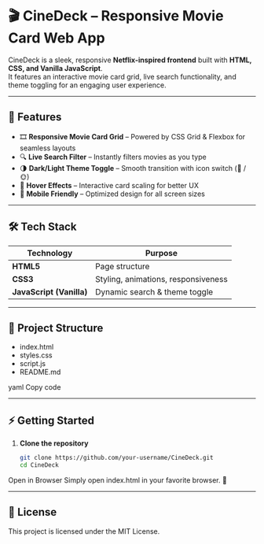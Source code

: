 # 🎬 CineDeck – Responsive Movie Card Web App

CineDeck is a sleek, responsive **Netflix-inspired frontend** built with **HTML, CSS, and Vanilla JavaScript**.  
It features an interactive movie card grid, live search functionality, and theme toggling for an engaging user experience.

---

## 🚀 Features

- 🎞️ **Responsive Movie Card Grid** – Powered by CSS Grid & Flexbox for seamless layouts  
- 🔍 **Live Search Filter** – Instantly filters movies as you type  
- 🌗 **Dark/Light Theme Toggle** – Smooth transition with icon switch (🌙 / 🌞)  
- 🎨 **Hover Effects** – Interactive card scaling for better UX  
- 📱 **Mobile Friendly** – Optimized design for all screen sizes  

---

## 🛠️ Tech Stack

| Technology | Purpose |
|------------|---------|
| **HTML5**  | Page structure |
| **CSS3**   | Styling, animations, responsiveness |
| **JavaScript (Vanilla)** | Dynamic search & theme toggle |

---

## 📂 Project Structure

- index.html
- styles.css
- script.js
- README.md

yaml
Copy code

---

## ⚡ Getting Started

1. **Clone the repository**
   ```bash
   git clone https://github.com/your-username/CineDeck.git
   cd CineDeck
Open in Browser
Simply open index.html in your favorite browser. 🚀

---

## 📜 License
This project is licensed under the MIT License.


